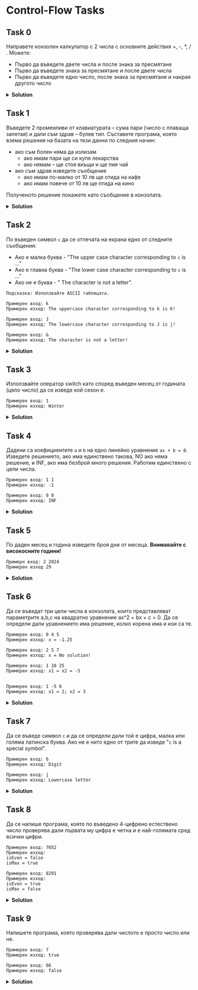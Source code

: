 # Control-Flow Tasks

## Task 0
Направете конзолен калкулатор с 2 числа с основните действия +, -, *, / .
Можете:
- Първо да въведете двете числа и после знака за пресмятане
- Първо да въведете знака за пресмятане и после двете числа
- Първо да въведете едно число, после знака за пресмятане и накрая другото число

<details><summary><b>Solution</b></summary> 
<p>

```cpp

#include <iostream>

int main()
{
	double firstNumber, secondNumber;
	char op;

	double result;

	// First way
	/*std::cin >> firstNumber >> secondNumber >> op;*/

	// Second way
	/*std::cin >> op >> firstNumber >> secondNumber;*/

	// Third way
	std::cin >> firstNumber >> op >> secondNumber;

	switch (op)
	{
	case '+':
		result = firstNumber + secondNumber;
		break;
	case '-':
		result = firstNumber - secondNumber;
		break;
	case '*':
		result = firstNumber * secondNumber;
		break;
	case '/':
		result = firstNumber / secondNumber;
		break;
	default:
		std::cout << "Invalid operator!" << std::endl;
		return -1;
	}

	std::cout << result;
}

```

</p>
</details>

## Task 1

Въведете 2 променливи от клавиатурата – сума пари (число с плаваща запетая) и
дали съм здрав – булев тип. 
Съставете програма, която взема решения
на базата на тези данни по следния начин:
- ако съм болен няма да излизам
  - ако имам пари ще си купя лекарства
  - ако нямам – ще стоя вкъщи и ще пия чай
- ако съм здрав изведете съобщение
  - ако имам по-малко от 10 лв ще отида на кафе
  - ако имам повече от 10 лв ще птида на кино

Полученото решение покажете като съобщение в конзолата.

<details><summary><b>Solution</b></summary> 
<p>

```cpp

#include <iostream>

int main()
{
    double money;
    bool isHealthy;

    std::cout << "Enter amount: ";
    std::cin >> money;

    std::cout << "Are you healthy? (1/0): ";
    std::cin >> isHealthy;

    if (isHealthy)
    {
        std::cout << "I am healthy";

        if (money < 10)
        {
            std::cout << "I will drink coffee";
        }
        else
        {
            std::cout << "I won't go to the cinema";
        }
    }
    else
    {
        std::cout << "I am sick";

        if (money > 0)
        {
            std::cout << "I will go buy medicine";
        }
        else
        {
            std::cout << "I will stay at home and drink tea";
        }
    }
}

```

</p>
</details>

## Task 2

По въведен символ `c` да се отпечата на екрана едно от следните съобщения:
- Ако е малка буква - "The upper case character corresponding to `c` is ..." 
- Ако е главна буква - "The lower case character corresponding to `c` is ..."
- Ако не е буква - " The character is not a letter". 

```
Подсказка: Използвайте ASCII таблицата.
```

```
Примерен вход: k
Примерен изход: The uppercase character corresponding to k is K!

Примерен вход: J
Примерен изход: The lowercase character corresponding to J is j!

Примерен вход: &
Примерен изход: The character is not a letter!
```

<details><summary><b>Solution</b></summary> 
<p>

```cpp

#include <iostream>

int main()
{
	char symbol;

	std::cout << "Please enter a symbol: ";
	std::cin >> symbol;

	int letterDiff = 'a' - 'A';

	if (symbol >= 'a' && symbol <= 'z')
	{
		std::cout << "The upper case character corresponding to " << symbol << " is " << (char)(symbol - letterDiff) << "!";
	}
	else if (symbol >= 'A' && symbol <= 'Z')
	{
		std::cout << "The lower case character corresponding to " << symbol << " is " << (char)(symbol + letterDiff) << "!";
	}
	else
	{
		std::cout << "The character is not a letter!";
	}
}

```

</p>
</details>

## Task 3

Използвайте оператор switch като според въведен месец от годината (цяло число) да се изведе кой сезон е.

```
Примерен вход: 1
Примерен изход: Winter
```

<details><summary><b>Solution</b></summary> 
<p>

```cpp

#include <iostream>

int main()
{
    unsigned month;
    std::cin >> month;
    
    switch (month)
    {
    case 12: case 1: case 2: std::cout << "Winter" << std::endl; break;
    case 3: case 4: case 5: std::cout << "Spring" << std::endl; break;
    case 6: case 7: case 8: std::cout << "Summer" << std::endl; break;
    case 9: case 10: case 11: std::cout << "Autumn" << std::endl; break;
    
    default: std::cout << "There is no such month" << std::endl; break;
    }
}

```

</p>
</details>

## Task 4

Дадени са коефициентите `a` и `b` на едно линейно уравнение `ax + b = 0`. Изведете решението, ако има единствено такова, NO ако няма решение, и INF, ако има безброй много решения. Работим единствено с цели числа.

```
Примерен вход: 1 1
Примерен изход: -1

Примерен вход: 0 0
Примерен изход: INF
```

<details><summary><b>Solution</b></summary> 
<p>

```cpp

#include <iostream>

int main()
{
    double a, b;

    std::cout << "You are going to be prompted to enter elements of the linear equation ax + b = 0!" << std::endl;
    std::cin >> a >> b;

    if (a == 0)
    {
        std::cout << (b != 0 ? "NO" : "INF") << std::endl;
    }
    else
    {
        double x = -b / a;
        std::cout << "x is equal to " << x << std::endl;
    }
}

```

</p>
</details>

## Task 5

По даден месец и година изведете броя дни от месеца.
**Внимавайте с високосните години!**

```
Примерн вход: 2 2024
Примерен изход 29
```
<details><summary><b>Solution</b></summary> 
<p>

```cpp

#include <iostream>

int main()
{
	unsigned month, year; // unsigned == unsigned int;
    bool isLeap;

	std::cout << "Please enter the month and year: ";
	std::cin >> month >> year;

    switch (month)
    {
    case 1: case 3: case 5:
    case 7: case 8: case 10:
    case 12:
        std::cout << 31;
        break;
    case 4: case 6: case 9:
    case 11:
        std::cout << 30;
        break;
    case 2:
        isLeap = ((year % 100 != 0 && year % 4 == 0) || year % 400 == 0);
        std::cout << (isLeap ? 29 : 28);
        break;
    default:
        std::cout << "Invalid month!";
        break;
    }
}

```
</p>
</details>

## Task 6

Да се въведат три цели числа в конзолата, които представляват параметрите a,b,c на квадратно уравнение ax^2 + bx + c = 0. Да се определи дали уравнението има решение, колко корена има и кои са те.

```
Примeрен вход: 0 4 5
Примерен изход: x = -1.25

Примeрен вход: 2 5 7
Примерен изход: x = No solution!

Примeрен вход: 1 10 25
Примерен изход: x1 = x2 = -5


Примeрен вход: 1 -5 6
Примерен изход: x1 = 2; x2 = 3
```

<details><summary><b>Solution</b></summary> 
<p>

```cpp

#include <iostream>
#include <math.h>

int main()
{
    double a, b, c;

    std::cout << "Please enter a, b and c for ax^2 + bx + c = 0: ";
    std::cin >> a >> b >> c;

    if (a == 0)
    {
        if (b != 0)
        {
            double x = -c / b;
            std::cout << "x = " << x << std::endl;
        }
        else if (c != 0)
        {
            std::cout << "No solution!" << std::endl;
        }
        else
        {
            std::cout << "Every x is a solution!" << std::endl;
        }
    }
    else
    {
        int discimamnt = (b * b) - (4 * a * c);

        if (discimamnt > 0)
        {
            double x1, x2;

            x1 = (-b + std::sqrt(discimamnt)) / (2 * (double)a);
            x2 = (-b - std::sqrt(discimamnt)) / (2 * (double)a);

            std::cout << "x1 = " << x1 << ", x2 = " << x2 << std::endl;
        }
        else if (discimamnt == 0)
        {
            double x = -b / (2 * a);
            std::cout << "x1 = x2 = " << x << std::endl;
        }
        else
        {
            std::cout << "No solution!" << std::endl;
        }
    }
}

```
</p>
</details>

## Task 7

Да се въведе символ `c` и да се определи дали той е цифра, малка или голяма латинска буква. Ако не е нито едно от трите да изведе "`c` is a special symbol".

```
Примерен вход: 6
Примерен изход: Digit

Примерен вход: j
Примерен изход: Lowercase letter
```

<details><summary><b>Solution</b></summary> 
<p>

```cpp

#include <iostream>

int main()
{
	char symbol;

	std::cout << "Please enter a symbol: ";
	std::cin >> symbol;

	int letterDiff = 'a' - 'A';

	if (symbol >= '0' && symbol <= '9')
	{
		std::cout << "Digit";
	}
	else if (symbol >= 'a' && symbol <= 'z')
	{
		std::cout << "Lowercase letter";
	}
	else if (symbol >= 'A' && symbol <= 'Z')
	{
		std::cout << "Uppercase letter";
	}
	else
	{
		std::cout << symbol << " is a special symbol!";
	}
}

```
</p>
</details>

## Task 8

Да се напише програма, която по въведено 4-цифрено естествено число проверява дали първата му цифра е четна и е най-голямата сред всички цифри.

```
Примерен вход: 7652
Примерен изход:
isEven = false
isMax = true

Примерен вход: 8291
Примерен изход:
isEven = true
isMax = false
```

<details><summary><b>Solution</b></summary> 
<p>

```cpp

#include <iostream>

int main()
{
    unsigned number;
    bool isEven, isMax;

    do
    {
        std::cout << "Please enter a natural 4 digit number: ";
        std::cin >> number;
    } while (number < 1000 || number > 9999);

    unsigned firstDigit = number / 1000;
    unsigned secondDigit = number / 100 % 10;
    unsigned thirdDigit = number / 10 % 10;
    unsigned fourthDigit = number % 10;

    unsigned max = firstDigit;

    if (secondDigit > max) max = secondDigit;
    if (thirdDigit > max) max = thirdDigit;
    if (fourthDigit > max) max = fourthDigit;

    isEven = firstDigit % 2 == 0;
    isMax = firstDigit == max;

    std::cout << std::boolalpha << "isEven = " << isEven << "\nisMax = " << isMax << std::endl;
}

```
</p>
</details>

## Task 9

Напишете програма, която проверява дали числото е просто число или не.

```
Примерен вход: 7
Примерен изход: true

Примерен вход: 66
Примерен изход: false
```

<details><summary><b>Solution</b></summary> 
<p>

```cpp

#include <iostream>

int main()
{
	int number;
	bool isPrime = true;

	std::cout << "Please enter a number: ";
	std::cin >> number;

	for (int i = 2; i <= sqrt(number); ++i)
	{
              if (number % i == 0)
              {
                  isPrime = false;
                  break;
              }
	}

	std::cout << std::boolalpha << "Is Prime: " << isPrime;
}

```
</p>
</details>
